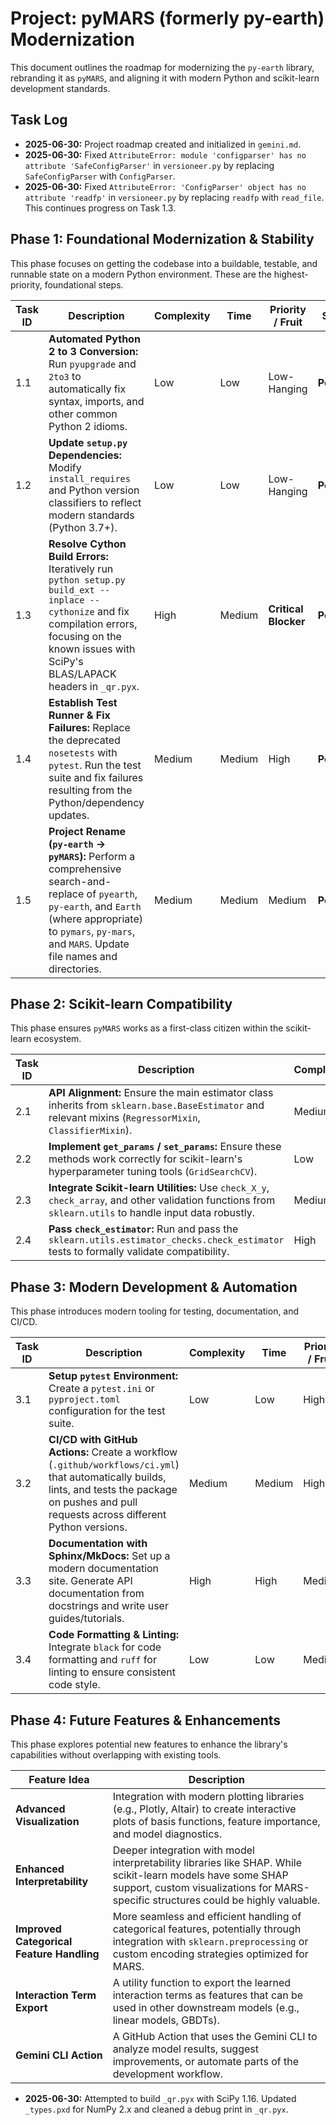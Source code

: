 # Project: pyMARS (formerly py-earth) Modernization

This document outlines the roadmap for modernizing the `py-earth` library, rebranding it as `pyMARS`, and aligning it with modern Python and scikit-learn development standards.

## Task Log

- **2025-06-30:** Project roadmap created and initialized in `gemini.md`.
- **2025-06-30:** Fixed `AttributeError: module 'configparser' has no attribute 'SafeConfigParser'` in `versioneer.py` by replacing `SafeConfigParser` with `ConfigParser`.
- **2025-06-30:** Fixed `AttributeError: 'ConfigParser' object has no attribute 'readfp'` in `versioneer.py` by replacing `readfp` with `read_file`. This continues progress on Task 1.3.

## Phase 1: Foundational Modernization & Stability

This phase focuses on getting the codebase into a buildable, testable, and runnable state on a modern Python environment. These are the highest-priority, foundational steps.

| Task ID | Description | Complexity | Time | Priority / Fruit | Status |
|---|---|---|---|---|---|
| 1.1 | **Automated Python 2 to 3 Conversion:** Run `pyupgrade` and `2to3` to automatically fix syntax, imports, and other common Python 2 idioms. | Low | Low | Low-Hanging | **Pending** |
| 1.2 | **Update `setup.py` Dependencies:** Modify `install_requires` and Python version classifiers to reflect modern standards (Python 3.7+). | Low | Low | Low-Hanging | **Pending** |
| 1.3 | **Resolve Cython Build Errors:** Iteratively run `python setup.py build_ext --inplace --cythonize` and fix compilation errors, focusing on the known issues with SciPy's BLAS/LAPACK headers in `_qr.pyx`. | High | Medium | **Critical Blocker** | **Pending** |
| 1.4 | **Establish Test Runner & Fix Failures:** Replace the deprecated `nosetests` with `pytest`. Run the test suite and fix failures resulting from the Python/dependency updates. | Medium | Medium | High | **Pending** |
| 1.5 | **Project Rename (`py-earth` -> `pyMARS`):** Perform a comprehensive search-and-replace of `pyearth`, `py-earth`, and `Earth` (where appropriate) to `pymars`, `py-mars`, and `MARS`. Update file names and directories. | Medium | Medium | Medium | **Pending** |

## Phase 2: Scikit-learn Compatibility

This phase ensures `pyMARS` works as a first-class citizen within the scikit-learn ecosystem.

| Task ID | Description | Complexity | Time | Priority / Fruit | Status |
|---|---|---|---|---|---|
| 2.1 | **API Alignment:** Ensure the main estimator class inherits from `sklearn.base.BaseEstimator` and relevant mixins (`RegressorMixin`, `ClassifierMixin`). | Medium | Medium | High | **Pending** |
| 2.2 | **Implement `get_params` / `set_params`:** Ensure these methods work correctly for scikit-learn's hyperparameter tuning tools (`GridSearchCV`). | Low | Low | High | **Pending** |
| 2.3 | **Integrate Scikit-learn Utilities:** Use `check_X_y`, `check_array`, and other validation functions from `sklearn.utils` to handle input data robustly. | Medium | Medium | Medium | **Pending** |
| 2.4 | **Pass `check_estimator`:** Run and pass the `sklearn.utils.estimator_checks.check_estimator` tests to formally validate compatibility. | High | High | High | **Pending** |

## Phase 3: Modern Development & Automation

This phase introduces modern tooling for testing, documentation, and CI/CD.

| Task ID | Description | Complexity | Time | Priority / Fruit | Status |
|---|---|---|---|---|---|
| 3.1 | **Setup `pytest` Environment:** Create a `pytest.ini` or `pyproject.toml` configuration for the test suite. | Low | Low | High | **Pending** |
| 3.2 | **CI/CD with GitHub Actions:** Create a workflow (`.github/workflows/ci.yml`) that automatically builds, lints, and tests the package on pushes and pull requests across different Python versions. | Medium | Medium | High | **Pending** |
| 3.3 | **Documentation with Sphinx/MkDocs:** Set up a modern documentation site. Generate API documentation from docstrings and write user guides/tutorials. | High | High | Medium | **Pending** |
| 3.4 | **Code Formatting & Linting:** Integrate `black` for code formatting and `ruff` for linting to ensure consistent code style. | Low | Low | Medium | **Pending** |

## Phase 4: Future Features & Enhancements

This phase explores potential new features to enhance the library's capabilities without overlapping with existing tools.

| Feature Idea | Description |
|---|---|
| **Advanced Visualization** | Integration with modern plotting libraries (e.g., Plotly, Altair) to create interactive plots of basis functions, feature importance, and model diagnostics. |
| **Enhanced Interpretability** | Deeper integration with model interpretability libraries like SHAP. While scikit-learn models have some SHAP support, custom visualizations for MARS-specific structures could be highly valuable. |
| **Improved Categorical Feature Handling** | More seamless and efficient handling of categorical features, potentially through integration with `sklearn.preprocessing` or custom encoding strategies optimized for MARS. |
| **Interaction Term Export** | A utility function to export the learned interaction terms as features that can be used in other downstream models (e.g., linear models, GBDTs). |
| **Gemini CLI Action** | A GitHub Action that uses the Gemini CLI to analyze model results, suggest improvements, or automate parts of the development workflow. |
- **2025-06-30:** Attempted to build `_qr.pyx` with SciPy 1.16. Updated `_types.pxd` for NumPy 2.x and cleaned a debug print in `_qr.pyx`.
